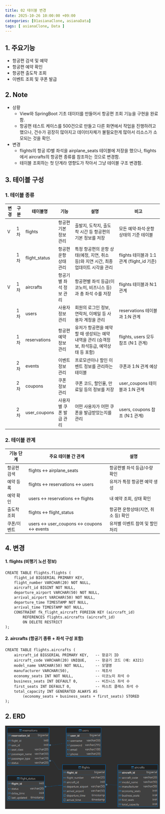 ```yaml
---
title: 02 테이블 변경
date: 2025-10-26 10:00:00 +09:00
categories: [01asianaClone, asianaData]
tags: [ asianaClone, Data ]
---
```


## 1. 주요기능
 - 항공편 검색 및 예약
 - 항공편 예약 확인
 - 항공편 출도착 조회
 - 이벤트 조회 및 쿠폰 발급

## 2. Note
 - 상황
   - View와 SpringBoot 기초 데이터를 만들어서 항공편 조회 기능을 구현을 완료함.
   - 항공편 테스트 케이스를 500건으로 만들고 다른 화면에서 작업을 진행하려고 했으나, 건수가 굉장히 많아지고 데이터자체가 불필요한게 많아서 리소스가 소모되는 것을 확인.
 - 변경
   - flights의 항공 ID별 좌석을 airplane_seats 테이블에 저장을 했으나, flights에서 aircrafts의 항공편 종류를 참조하는 것으로 변경함. 
   - 테이블 조회하는 첫 단계라 영향도가 작아서 그냥 테이블 구조 변경함.
 
## 3. 테이블 구성
### 1. 테이블 종류

| 변경 | 구분    | 테이블명                  | 기능            | 설명                                                    | 비고                                 |
|----|-------| --------------------- |---------------| ----------------------------------------------------- |------------------------------------|
| V  | 1차 | flights              | 항공편 기본 정보 관리  | 출발지, 도착지, 출도착 시간 등 항공편의 기본 정보를 저장                     | 모든 예약·좌석·운항상태의 기준 테이블              |
|    | 1차 | flight_status       | 항공편 운항 상태 관리  | 특정 항공편의 운항 상태(예정, 지연, 취소 등)와 지연 시간, 최종 업데이트 시각을 관리    | flights 테이블과 1:1 관계 (flight_id 기준) |
| V  | 1차 | aircrafts      | 항공기별 좌석 정보 관리 | 항공편별 좌석 등급(이코노미, 비즈니스 등)과 총 좌석 수를 저장                  | flights 테이블과 N:1 관계                |
|    | 1차 | users               | 사용자 정보 관리     | 회원의 로그인 정보, 연락처, 이메일 등 사용자 계정을 관리                     | reservations 테이블과 1:N 관계           |
|    | 1차 | reservations        | 항공편 예약 정보 관리  | 유저가 항공편을 예약할 때 생성되는 예약 내역을 관리 (승객정보, 좌석등급, 예약상태 등 포함) | flights, users 모두 참조 (N:1 관계)      |
|    | 2차 | events        | 이벤트 정보 관리     | 프로모션이나 할인 이벤트 정보를 관리하는 테이블                            | 쿠폰과 1:N 관계 예상                      |
|    | 2차 | coupons       | 쿠폰 정보 관리      | 쿠폰 코드, 할인율, 만료일 등의 정보를 저장                             | user_coupons 테이블과 1:N 관계           |
|    | 2차 | user_coupons  | 사용자별 쿠폰 발급 관리 | 어떤 사용자가 어떤 쿠폰을 발급받았는지를 관리                             | users, coupons 참조 (N:1 관계)         |

### 2. 테이블 관계

| 기능 단계  | 주요 테이블 간 관계                             | 설명                    |
| ------ | --------------------------------------- | --------------------- |
| 항공편 검색 | flights ↔ airplane_seats                | 항공편별 좌석 등급/수량 확인      |
| 예약 등록  | flights ↔ reservations ↔ users          | 유저가 특정 항공편 예약 생성      |
| 예약 확인  | users ↔ reservations ↔ flights          | 내 예약 조회, 상태 확인        |
| 출도착 조회 | flights ↔ flight_status                 | 항공편 운항상태(지연, 취소 등) 확인 |
| 쿠폰/이벤트 | users ↔ user_coupons ↔ coupons ↔ events | 유저별 이벤트 참여 및 할인 처리    |

## 4. 변경
#### 1. flights (비행기 노선 정보)

  ``` 
  CREATE TABLE flights.flights (
      flight_id BIGSERIAL PRIMARY KEY,
      flight_number VARCHAR(20) NOT NULL,
      aircraft_id BIGINT NOT NULL,
      departure_airport VARCHAR(50) NOT NULL,
      arrival_airport VARCHAR(50) NOT NULL,
      departure_time TIMESTAMP NOT NULL,
      arrival_time TIMESTAMP NOT NULL,
      CONSTRAINT fk_flight_aircraft FOREIGN KEY (aircraft_id)
          REFERENCES flights.aircrafts (aircraft_id)
          ON DELETE RESTRICT
  );
  ```

#### 2. aircrafts (항공기 종류 + 좌석 구성 포함)
  ```
  CREATE TABLE flights.aircrafts (
      aircraft_id BIGSERIAL PRIMARY KEY,   -- 항공기 ID
      aircraft_code VARCHAR(20) UNIQUE,    -- 항공기 코드 (예: A321)
      model_name VARCHAR(50) NOT NULL,     -- 모델명
      manufacturer VARCHAR(50),            -- 제조사
      economy_seats INT NOT NULL,          -- 이코노미 좌석 수
      business_seats INT DEFAULT 0,        -- 비즈니스 좌석 수
      first_seats INT DEFAULT 0,           -- 퍼스트 클래스 좌석 수
      total_capacity INT GENERATED ALWAYS AS 
          (economy_seats + business_seats + first_seats) STORED
  );
  ```

## 2. ERD
![내 그림](assets/img/AsianaClone/tableERD2.png "이미지")

